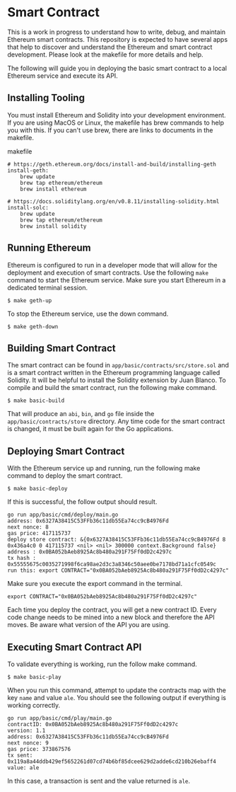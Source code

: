 # Smart Contract

This is a work in progress to understand how to write, debug, and maintain Ethereum smart contracts. This repository is expected to have several apps that help to discover and understand the Ethereum and smart contract development. Please look at the makefile for more details and help.

The following will guide you in deploying the basic smart contract to a local Ethereum service and execute its API.

## Installing Tooling

You must install Ethereum and Solidity into your development environment. If you are using MacOS or Linux, the makefile has brew commands to help you with this. If you can't use brew, there are links to documents in the makefile.

makefile
```
# https://geth.ethereum.org/docs/install-and-build/installing-geth
install-geth:
	brew update
	brew tap ethereum/ethereum
	brew install ethereum

# https://docs.soliditylang.org/en/v0.8.11/installing-solidity.html
install-solc:
	brew update
	brew tap ethereum/ethereum
	brew install solidity
```

## Running Ethereum

Ethereum is configured to run in a developer mode that will allow for the deployment and execution of smart contracts. Use the following `make` command to start the Ethereum service. Make sure you start Ethereum in a dedicated terminal session.

```
$ make geth-up
```

To stop the Ethereum service, use the down command.

```
$ make geth-down
```

## Building Smart Contract

The smart contract can be found in `app/basic/contracts/src/store.sol` and is a smart contract written in the Ethereum programming language called Solidity. It will be helpful to install the Solidity extension by Juan Blanco. To compile and build the smart contract, run the following make command.

```
$ make basic-build
```

That will produce an `abi`, `bin`, and `go` file inside the `app/basic/contracts/store` directory. Any time code for the smart contract is changed, it must be built again for the Go applications.

## Deploying Smart Contract

With the Ethereum service up and running, run the following make command to deploy the smart contract.

```
$ make basic-deploy
```

If this is successful, the follow output should result.

```
go run app/basic/cmd/deploy/main.go
address: 0x6327A38415C53FFb36c11db55Ea74cc9cB4976Fd
next nonce: 8
gas price: 417115737
deploy store contract: &{0x6327A38415C53FFb36c11db55Ea74cc9cB4976Fd 8 0x436a4c0 0 417115737 <nil> <nil> 300000 context.Background false}
address : 0x0BA052bAeb8925Ac8b480a291F75Ff0dD2c4297c
tx hash : 0x55555675c0035271998f6ca98ae2d3c3a8346c50aee0be7178bd71a1cfc0549c
run this: export CONTRACT="0x0BA052bAeb8925Ac8b480a291F75Ff0dD2c4297c"
```

Make sure you execute the export command in the terminal.

```
export CONTRACT="0x0BA052bAeb8925Ac8b480a291F75Ff0dD2c4297c"
```

Each time you deploy the contract, you will get a new contract ID. Every code change needs to be mined into a new block and therefore the API moves. Be aware what version of the API you are using.

## Executing Smart Contract API

To validate everything is working, run the follow make command.

```
$ make basic-play
```

When you run this command, attempt to update the contracts map with the key `name` and value `ale`. You should see the following output if everything is working correctly.

```
go run app/basic/cmd/play/main.go
contractID: 0x0BA052bAeb8925Ac8b480a291F75Ff0dD2c4297c
version: 1.1
address: 0x6327A38415C53FFb36c11db55Ea74cc9cB4976Fd
next nonce: 9
gas price: 373867576
tx sent: 0x119a8a44ddb429ef5652261d07cd74b6bf85dcee629d2adde6cd210b26ebaff4
value: ale
```

In this case, a transaction is sent and the value returned is `ale`.
